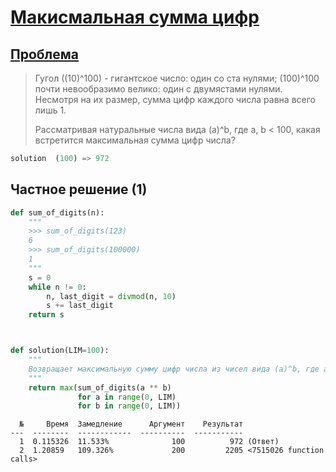 # [Макисмальная сумма цифр](TODO)
## [Проблема](https://euler.jakumo.org/problems/view/56.html)


>Гугол ((10)^100) - гигантское число: один со ста нулями; (100)^100 почти невообразимо велико: один с двумястами нулями. Несмотря на их размер, сумма цифр каждого числа равна всего лишь 1.
>
>Рассматривая натуральные числа вида (a)^b, где a, b < 100, какая встретится максимальная сумма цифр числа?

``` python
solution  (100) => 972
```

## Частное решение (1)

```python
def sum_of_digits(n):
    """
    >>> sum_of_digits(123)
    6
    >>> sum_of_digits(100000)
    1
    """
    s = 0
    while n != 0:
        n, last_digit = divmod(n, 10)
        s += last_digit
    return s



def solution(LIM=100):
    """
    Возвращает максимальную сумму цифр числа из чисел вида (a)^b, где a, b < `LIM`?
    """
    return max(sum_of_digits(a ** b)
               for a in range(0, LIM)
               for b in range(0, LIM))

```
```text
  №     Время  Замедление      Аргумент    Результат
---  --------  ------------  ----------  -----------
  1  0.115326  11.533%              100          972 (Ответ)
  2  1.20859   109.326%             200         2205 <7515026 function calls>
```
